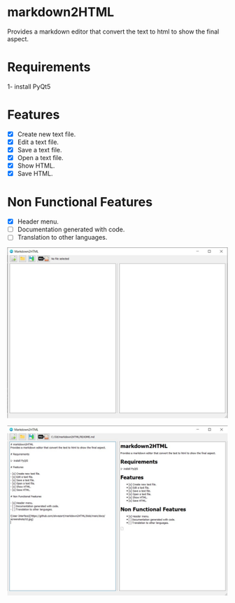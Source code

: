 # markdown2HTML
Provides a markdown editor that convert the text to html to show the final aspect.

# Requirements

1- install PyQt5

# Features

- [x] Create new text file.
- [x] Edit a text file.
- [x] Save a text file.
- [x] Open a text file.
- [x] Show HTML.
- [x] Save HTML.

# Non Functional Features

- [x] Header menu.
- [ ] Documentation generated with code.
- [ ] Translation to other languages.

![User Interface](https://github.com/alvvazort/markdown2HTML/blob/main/docs/screenshots/UI.jpg)

![User Interface](https://github.com/alvvazort/markdown2HTML/blob/main/docs/screenshots/html_displayed.jpg)
